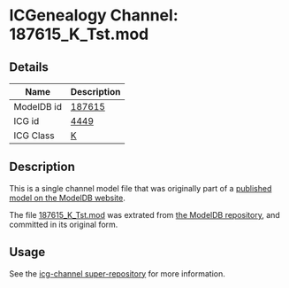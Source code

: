 # ICGenealogy Channel: 187615\_K\_Tst.mod

## Details

Name | Description
---- | -----------
ModelDB id | [187615](http://senselab.med.yale.edu/ModelDB/ShowModel.cshtml?model=187615)
ICG id | [4449](http://icg.neurotheory.ox.ac.uk/channels/1/4449)
ICG Class | [K](http://icg.neurotheory.ox.ac.uk/channels/1)

## Description

This is a single channel model file that was originally part of a [published model on the ModelDB website](http://senselab.med.yale.edu/mModelDB/ShowModel.cshtml?model=187615).

The file [187615\_K\_Tst.mod](187615_K_Tst.mod) was extrated from [the ModelDB repository](http://senselab.med.yale.edu/ModelDB/ShowModel.cshtml?model=187615), and committed in its original form.

## Usage

See the [icg-channel super-repository](https://github.com/icgenealogy/icg-channels) for more information.